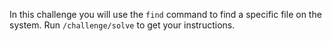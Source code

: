 In this challenge you will use the `find` command to find a specific file on
the system. Run `/challenge/solve` to get your instructions.
